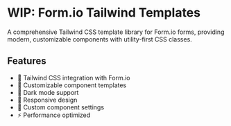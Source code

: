 # WIP: Form.io Tailwind Templates

A comprehensive Tailwind CSS template library for Form.io forms, providing modern, customizable components with utility-first CSS classes.

## Features

- 🎨 Tailwind CSS integration with Form.io
- 🔧 Customizable component templates
- 🌙 Dark mode support
- 📱 Responsive design
- 🎯 Custom component settings
- ⚡ Performance optimized
